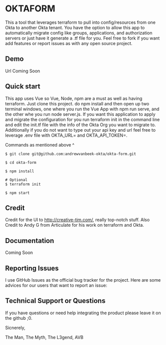 # OKTAFORM

This a tool that leverages terraform to pull into config/resources from one Okta to another Okta tenant.  You have the option to allow this app to automatically migrate config like groups, applications, and authorization servers or just have it generate a .tf file for you. Feel free to fork if you want add features or report issues as with any open source project.


## Demo
Url Coming Soon

## Quick start

This app uses Vue so Vue, Node, npm are a must as well as having terraform.  Just clone this project. do npm install and then open up two terminal windows, one where you run the Vue App with npm run serve, and the other whe you run node server.js. If you want this application to apply and migrate the configuration for you run terraform init in the command line and edit the init.tf file with the info of the Okta Org you want to migrate to.  Additionally if you do not want to type out your api key and url feel free to leverage .env file with OKTA_URL= and OKTA_API_TOKEN=.

Commands as mentioned above ^

```
$ git clone git@github.com:andrewvanbeek-okta/okta-form.git

$ cd okta-form

$ npm install

# Optional
$ terraform init

$ npm start
```

## Credit

Credit for the UI to http://creative-tim.com/, really top-notch stuff.  Also Credit to Andy G from Articulate for his work on terraform and Okta.

## Documentation
Coming Soon


## Reporting Issues
I use GitHub Issues as the official bug tracker for the project. Here are some advices for our users that want to report an issue:

## Technical Support or Questions

If you have questions or need help integrating the product please leave it on the github ;0.

Sicnerely,

The Man, The Myth, The L3gend, AVB

